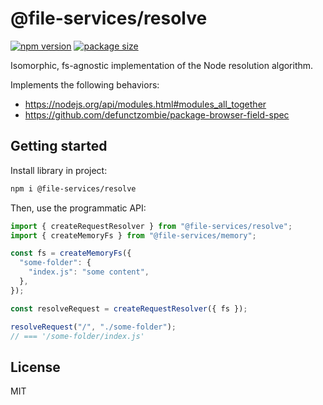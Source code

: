 # @file-services/resolve

[![npm version](https://img.shields.io/npm/v/@file-services/resolve.svg)](https://www.npmjs.com/package/@file-services/resolve)
[![package size](https://img.shields.io/bundlephobia/minzip/@file-services/resolve)](https://bundlephobia.com/result?p=@file-services/resolve)

Isomorphic, fs-agnostic implementation of the Node resolution algorithm.

Implements the following behaviors:

- https://nodejs.org/api/modules.html#modules_all_together
- https://github.com/defunctzombie/package-browser-field-spec

## Getting started

Install library in project:

```sh
npm i @file-services/resolve
```

Then, use the programmatic API:

```ts
import { createRequestResolver } from "@file-services/resolve";
import { createMemoryFs } from "@file-services/memory";

const fs = createMemoryFs({
  "some-folder": {
    "index.js": "some content",
  },
});

const resolveRequest = createRequestResolver({ fs });

resolveRequest("/", "./some-folder");
// === '/some-folder/index.js'
```

## License

MIT
